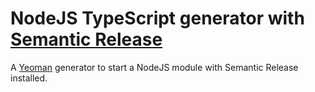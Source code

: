 # NodeJS TypeScript generator with [Semantic Release](https://github.com/semantic-release/semantic-release)

A [Yeoman](https://yeoman.io) generator to start a NodeJS module with Semantic Release installed.
